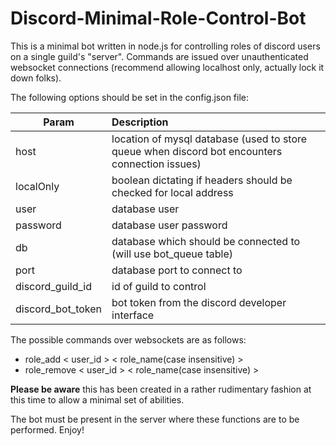 # Discord-Minimal-Role-Control-Bot

This is a minimal bot written in node.js for controlling roles of discord users on a single guild's "server". 
Commands are issued over unauthenticated websocket connections (recommend allowing localhost only, actually lock it down folks).

The following options should be set in the config.json file:

| Param | Description |
| ----- | :----------- |
| host | location of mysql database (used to store queue when discord bot encounters connection issues) |
| localOnly | boolean dictating if headers should be checked for local address |
| user | database user |
| password | database user password |
| db | database which should be connected to (will use bot_queue table) |
| port | database port to connect to |
| discord\_guild_id | id of guild to control |
| discord\_bot_token | bot token from the discord developer interface |

The possible commands over websockets are as follows:

* role\_add < user\_id > < role\_name(case insensitive) >
* role\_remove < user\_id > < role\_name(case insensitive) >

**Please be aware** this has been created in a rather rudimentary fashion at this time to allow a minimal set of abilities. 

The bot must be present in the server where these functions are to be performed.
Enjoy!

